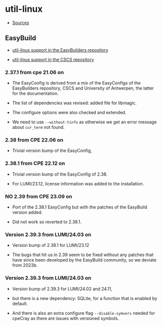 # util-linux

  * [Sources](https://mirrors.edge.kernel.org/pub/linux/utils/util-linux/)


## EasyBuild

  * [util-linux support in the EasyBuilders repository](https://github.com/easybuilders/easybuild-easyconfigs/tree/develop/easybuild/easyconfigs/u/util-linux)

  * [util-linux support in the CSCS repository](https://github.com/eth-cscs/production/tree/master/easybuild/easyconfigs/u/util-linux)


### 2.37.1 from cpe 21.06 on

  * The EasyConfig is derived from a mix of the EasyConfigs of the EasyBuilders repository,
    CSCS and University of Antwerpen, the latter for the documentation.

  * The list of dependencies was revised: added file for libmagic.

  * The configure options were also checked and extended.

  * We need to use ``--without-tinfo`` as otherwise we get an error message about
    ``cur_term`` not found.


### 2.38 from CPE 22.06 on

  * Trivial version bump of the EasyConfig,


### 2.38.1 from CPE 22.12 on

  * Trivial version bump of the EasyConfig of 2.38.

  * For LUMI/23.12, license information was added to the installation.


### **NO** 2.39 from CPE 23.09 on

  * Port of the 2.38.1 EasyConfig but with the patches of the EasyBuild version added.
  
  * Did not work so reverted to 2.38.1.


### Version 2.39.3 from LUMI/24.03 on

  * Version bump of 2.38.1 for LUMI/23.12
  
  * The bugs that hit us in 2.39 seem to be fixed without any patches that have since 
    been developed by the EasyBuild community, so we deviate from 2023b.


### Version 2.39.3 from LUMI/24.03 on

  * Version bump of 2.39.3 for LUMI/24.02 and 24.11,
  
  * but there is a new dependency: SQLite, for a function that is enabled by default.
  
  * And there is also an extra configure flag `--disable-symvers` needed for cpeCray 
    as there are issues with versioned symbols.

